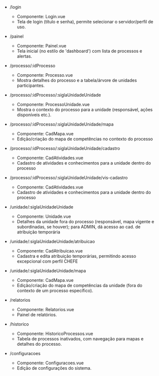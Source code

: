 - /login
  - Componente: Login.vue
  - Tela de login (título e senha), permite selecionar o servidor/perfil de uso.

- /painel
  - Componente: Painel.vue 
  - Tela inicial (no estilo de 'dashboard') com lista de processos e alertas.

- /processo/:idProcesso
  - Componente: Processo.vue
  - Mostra detalhes do processo e a tabela/árvore de unidades participantes.

- /processo/:idProcesso/:siglaUnidadeUnidade
  - Componente: ProcessoUnidade.vue
  - Mostra o contexto do processo para a unidade (responsável, ações disponíveis etc.).

- /processo/:idProcesso/:siglaUnidadeUnidade/mapa
  - Componente: CadMapa.vue 
  - Edição/criação do mapa de competências no contexto do processo
    
- /processo/:idProcesso/:siglaUnidadeUnidade/cadastro
  - Componente: CadAtividades.vue 
  - Cadastro de atividades e conhecimentos para a unidade dentro do processo

- /processo/:idProcesso/:siglaUnidadeUnidade/vis-cadastro
    - Componente: CadAtividades.vue
    - Cadastro de atividades e conhecimentos para a unidade dentro do processo

- /unidade/:siglaUnidadeUnidade
  - Componente: Unidade.vue
  - Detalhes da unidade fora do processo (responsável, mapa vigente e subordinadas, se houver); para ADMIN, dá acesso ao cad. de atribuição temporária

- /unidade/:siglaUnidadeUnidade/atribuicao
  - Componente: CadAtribuicao.vue
  - Cadastra e edita atribuição temporárias, permitindo acesso excepcional com perfil CHEFE

- /unidade/:siglaUnidadeUnidade/mapa
  - Componente: CadMapa.vue 
  - Edição/criação do mapa de competências da unidade (fora do contexto de um processo específico).

- /relatorios
  - Componente: Relatorios.vue
  - Painel de relatórios. 

- /historico
  - Componente: HistoricoProcessos.vue
  - Tabela de processos inativados, com navegação para mapas e detalhes do processo.

- /configuracoes
  - Componente: Configuracoes.vue
  - Edição de configurações do sistema.